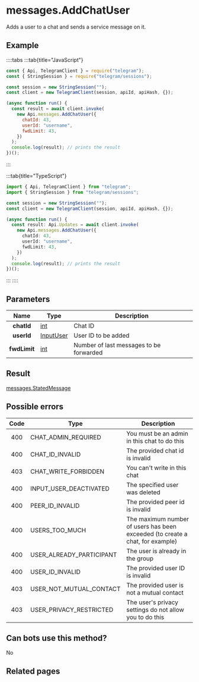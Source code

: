 # messages.AddChatUser

Adds a user to a chat and sends a service message on it.

## Example

::::tabs
:::tab{title="JavaScript"}

```js
const { Api, TelegramClient } = require("telegram");
const { StringSession } = require("telegram/sessions");

const session = new StringSession("");
const client = new TelegramClient(session, apiId, apiHash, {});

(async function run() {
  const result = await client.invoke(
    new Api.messages.AddChatUser({
      chatId: 43,
      userId: "username",
      fwdLimit: 43,
    })
  );
  console.log(result); // prints the result
})();
```

:::

:::tab{title="TypeScript"}

```ts
import { Api, TelegramClient } from "telegram";
import { StringSession } from "telegram/sessions";

const session = new StringSession("");
const client = new TelegramClient(session, apiId, apiHash, {});

(async function run() {
  const result: Api.Updates = await client.invoke(
    new Api.messages.AddChatUser({
      chatId: 43,
      userId: "username",
      fwdLimit: 43,
    })
  );
  console.log(result); // prints the result
})();
```

:::
::::

## Parameters

|     Name     | Type                                                  | Description                             |
| :----------: | ----------------------------------------------------- | --------------------------------------- |
|  **chatId**  | [int](https://core.telegram.org/type/int)             | Chat ID                                 |
|  **userId**  | [InputUser](https://core.telegram.org/type/InputUser) | User ID to be added                     |
| **fwdLimit** | [int](https://core.telegram.org/type/int)             | Number of last messages to be forwarded |

## Result

[messages.StatedMessage](https://core.telegram.org/type/messages.StatedMessage)

## Possible errors

| Code | Type                     | Description                                                                   |
| :--: | ------------------------ | ----------------------------------------------------------------------------- |
| 400  | CHAT_ADMIN_REQUIRED      | You must be an admin in this chat to do this                                  |
| 400  | CHAT_ID_INVALID          | The provided chat id is invalid                                               |
| 403  | CHAT_WRITE_FORBIDDEN     | You can't write in this chat                                                  |
| 400  | INPUT_USER_DEACTIVATED   | The specified user was deleted                                                |
| 400  | PEER_ID_INVALID          | The provided peer id is invalid                                               |
| 400  | USERS_TOO_MUCH           | The maximum number of users has been exceeded (to create a chat, for example) |
| 400  | USER_ALREADY_PARTICIPANT | The user is already in the group                                              |
| 400  | USER_ID_INVALID          | The provided user ID is invalid                                               |
| 403  | USER_NOT_MUTUAL_CONTACT  | The provided user is not a mutual contact                                     |
| 403  | USER_PRIVACY_RESTRICTED  | The user's privacy settings do not allow you to do this                       |

## Can bots use this method?

No

## Related pages
